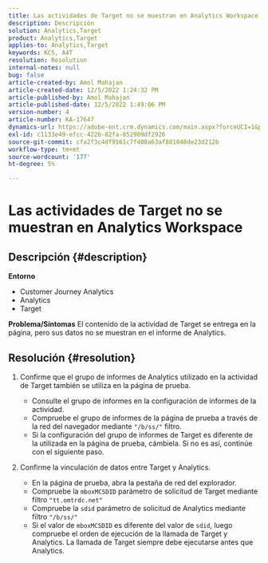 ```yaml
---
title: Las actividades de Target no se muestran en Analytics Workspace
description: Descripción
solution: Analytics,Target
product: Analytics,Target
applies-to: Analytics,Target
keywords: KCS, A4T
resolution: Resolution
internal-notes: null
bug: false
article-created-by: Amol Mahajan
article-created-date: 12/5/2022 1:24:32 PM
article-published-by: Amol Mahajan
article-published-date: 12/5/2022 1:49:06 PM
version-number: 4
article-number: KA-17647
dynamics-url: https://adobe-ent.crm.dynamics.com/main.aspx?forceUCI=1&pagetype=entityrecord&etn=knowledgearticle&id=85246e21-a074-ed11-81ab-6045bd0061cb
exl-id: c1133e49-efcc-422b-82fa-852909df2926
source-git-commit: cfa2f3c4df9561c7f408a63af881848de23d212b
workflow-type: tm+mt
source-wordcount: '177'
ht-degree: 5%

---
```


# Las actividades de Target no se muestran en Analytics Workspace

## Descripción {#description}

<b>Entorno</b>
- Customer Journey Analytics
- Analytics
- Target



<b>Problema/Síntomas</b>
El contenido de la actividad de Target se entrega en la página, pero sus datos no se muestran en el informe de Analytics.


## Resolución {#resolution}


1. Confirme que el grupo de informes de Analytics utilizado en la actividad de Target también se utiliza en la página de prueba.

   - Consulte el grupo de informes en la configuración de informes de la actividad.
   - Compruebe el grupo de informes de la página de prueba a través de la red del navegador mediante `"/b/ss/"` filtro.
   - Si la configuración del grupo de informes de Target es diferente de la utilizada en la página de prueba, cámbiela. Si no es así, continúe con el siguiente paso.
2. Confirme la vinculación de datos entre Target y Analytics.

   - En la página de prueba, abra la pestaña de red del explorador.
   - Compruebe la `mboxMCSDID` parámetro de solicitud de Target mediante filtro `"tt.omtrdc.net"`
   - Compruebe la `sdid` parámetro de solicitud de Analytics mediante filtro `"/b/ss/"`
   - Si el valor de `mboxMCSDID` es diferente del valor de `sdid`, luego compruebe el orden de ejecución de la llamada de Target y Analytics. La llamada de Target siempre debe ejecutarse antes que Analytics.
